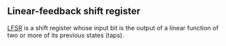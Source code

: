 Linear-feedback shift register
-
[LFSR](https://en.wikipedia.org/wiki/Linear-feedback_shift_register) is a shift register whose input bit is the output of a linear function of two or more of its previous states (taps).  